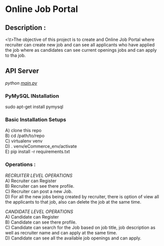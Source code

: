 # Online Job Portal

## Description : <br />
<\t>The objective of this project is to create and Online Job Portal where recruiter can create new job and can see all applicants who have applied the job where as candidates can see current openings jobs and can apply to tha job. <br />

##  API Server <br />
*python [main.py](https://github.com/nidhiojha/eCommerce_CLI/blob/cli_application/my_cart.py)* <br />


### PyMySQL INstallation <br />
sudo apt-get install pymysql <br />

### Basic Installation Setups <br />
A) clone this repo <br />
B) cd /path/to/repo <br />
C) virtualenv venv <br />
D) . venv/eCommerce_env/activate <br />
E) pip install -r requirements.txt <br />


### Operations : <br />


*RECRUITER LEVEL OPERATIONS* <br >
A) Recruiter can Register  <br />
B) Recruiter can see there profile.<br>
C) Recruiter can post a new Job.<br>
D) For all the new jobs being created by recruiter, there is option of view all the applicants to that job, also can delete the job at the same time.<br/>


*CANDIDATE LEVEL OPERATIONS* <br >
A) Candidate can Register  <br />
B) Candidate can see there profile.<br>
C) Candidate can search for the Job based on job title, job description as well as recruiter name and can apply at the same time.<br>
D) Candidate can see all the available job openings and can apply.<br/>
